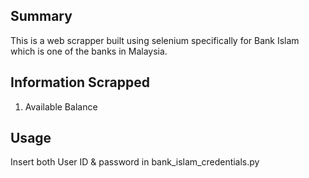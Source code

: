 ## Summary

This is a web scrapper built using selenium specifically for Bank Islam which is one of the banks in Malaysia.

## Information Scrapped

1. Available Balance

## Usage

Insert both User ID & password in bank_islam_credentials.py
